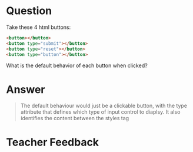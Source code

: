 # Question
Take these 4 html buttons:

```html
<button></button>
<button type="submit"></button>
<button type="reset"></button>
<button type="button"></button>
```

What is the default behavior of each button when clicked?


# Answer
> The default behaviour would just be a clickable button, with the type attribute that defines which type of input control to diaplsy. It also identifies the content between the styles tag


# Teacher Feedback